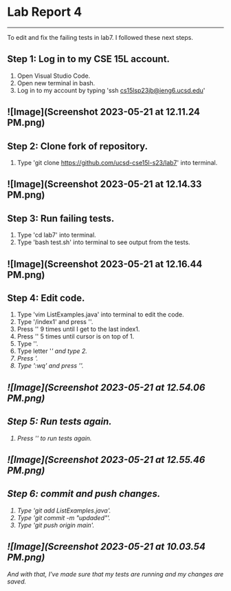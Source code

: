 # Lab Report 4 
---

To edit and fix the failing tests in lab7. I followed these next steps.

## Step 1: Log in to my CSE 15L account.
1. Open Visual Studio Code.
2. Open new terminal in bash.
3. Log in to my account by typing 'ssh cs15lsp23jb@ieng6.ucsd.edu'

![Image](Screenshot 2023-05-21 at 12.11.24 PM.png)
---

## Step 2: Clone fork of repository.
1. Type 'git clone https://github.com/ucsd-cse15l-s23/lab7' into terminal.

![Image](Screenshot 2023-05-21 at 12.14.33 PM.png)
---

## Step 3: Run failing tests.
1. Type 'cd lab7' into terminal.
2. Type 'bash test.sh' into terminal to see output from the tests.

![Image](Screenshot 2023-05-21 at 12.16.44 PM.png)
---

## Step 4: Edit code.
1. Type 'vim ListExamples.java' into terminal to edit the code.
3. Type '/index1' and press '<enter>'.
4. Press '<n>' 9 times until I get to the last index1.
5. Press '<l>' 5 times until cursor is on top of 1.
6. Type '<x>'.
7. Type letter '<i>' and type 2. 
8. Press '<esc>.
9. Type ':wq' and press '<enter>'.

![Image](Screenshot 2023-05-21 at 12.54.06 PM.png)
---

## Step 5: Run tests again.
1. Press '<up><up><enter>' to run tests again.

![Image](Screenshot 2023-05-21 at 12.55.46 PM.png)
---

## Step 6: commit and push changes.
1. Type 'git add ListExamples.java'.
2. Type 'git commit -m "updaded"'.
3. Type 'git push origin main'.

![Image](Screenshot 2023-05-21 at 10.03.54 PM.png)
---
And with that, I've made sure that my tests are running and my changes are saved.
